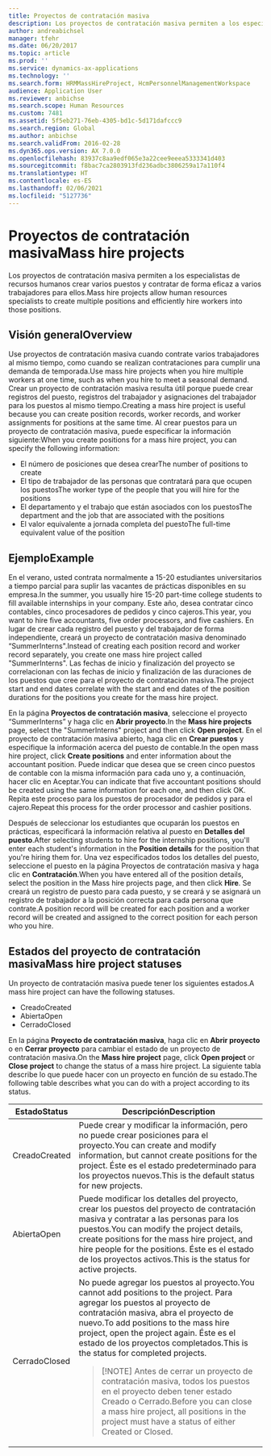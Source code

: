 ```yaml
---
title: Proyectos de contratación masiva
description: Los proyectos de contratación masiva permiten a los especialistas de recursos humanos crear varios puestos y contratar de forma eficaz a varios trabajadores para ellos.
author: andreabichsel
manager: tfehr
ms.date: 06/20/2017
ms.topic: article
ms.prod: ''
ms.service: dynamics-ax-applications
ms.technology: ''
ms.search.form: HRMMassHireProject, HcmPersonnelManagementWorkspace
audience: Application User
ms.reviewer: anbichse
ms.search.scope: Human Resources
ms.custom: 7481
ms.assetid: 5f5eb271-76eb-4305-bd1c-5d171dafccc9
ms.search.region: Global
ms.author: anbichse
ms.search.validFrom: 2016-02-28
ms.dyn365.ops.version: AX 7.0.0
ms.openlocfilehash: 83937c8aa9edf065e3a22cee9eeea5333341d403
ms.sourcegitcommit: f8bac7ca2803913fd236adbc3806259a17a110f4
ms.translationtype: HT
ms.contentlocale: es-ES
ms.lasthandoff: 02/06/2021
ms.locfileid: "5127736"
---
```

# <a name="mass-hire-projects"></a><span data-ttu-id="dafd3-103">Proyectos de contratación masiva</span><span class="sxs-lookup"><span data-stu-id="dafd3-103">Mass hire projects</span></span>



<span data-ttu-id="dafd3-104">Los proyectos de contratación masiva permiten a los especialistas de recursos humanos crear varios puestos y contratar de forma eficaz a varios trabajadores para ellos.</span><span class="sxs-lookup"><span data-stu-id="dafd3-104">Mass hire projects allow human resources specialists to create multiple positions and efficiently hire workers into those positions.</span></span>

## <a name="overview"></a><span data-ttu-id="dafd3-105">Visión general</span><span class="sxs-lookup"><span data-stu-id="dafd3-105">Overview</span></span>

<span data-ttu-id="dafd3-106">Use proyectos de contratación masiva cuando contrate varios trabajadores al mismo tiempo, como cuando se realizan contrataciones para cumplir una demanda de temporada.</span><span class="sxs-lookup"><span data-stu-id="dafd3-106">Use mass hire projects when you hire multiple workers at one time, such as when you hire to meet a seasonal demand.</span></span> <span data-ttu-id="dafd3-107">Crear un proyecto de contratación masiva resulta útil porque puede crear registros del puesto, registros del trabajador y asignaciones del trabajador para los puestos al mismo tiempo.</span><span class="sxs-lookup"><span data-stu-id="dafd3-107">Creating a mass hire project is useful because you can create position records, worker records, and worker assignments for positions at the same time.</span></span> <span data-ttu-id="dafd3-108">Al crear puestos para un proyecto de contratación masiva, puede especificar la información siguiente:</span><span class="sxs-lookup"><span data-stu-id="dafd3-108">When you create positions for a mass hire project, you can specify the following information:</span></span>

- <span data-ttu-id="dafd3-109">El número de posiciones que desea crear</span><span class="sxs-lookup"><span data-stu-id="dafd3-109">The number of positions to create</span></span>
- <span data-ttu-id="dafd3-110">El tipo de trabajador de las personas que contratará para que ocupen los puestos</span><span class="sxs-lookup"><span data-stu-id="dafd3-110">The worker type of the people that you will hire for the positions</span></span>
- <span data-ttu-id="dafd3-111">El departamento y el trabajo que están asociados con los puestos</span><span class="sxs-lookup"><span data-stu-id="dafd3-111">The department and the job that are associated with the positions</span></span>
- <span data-ttu-id="dafd3-112">El valor equivalente a jornada completa del puesto</span><span class="sxs-lookup"><span data-stu-id="dafd3-112">The full-time equivalent value of the position</span></span>

## <a name="example"></a><span data-ttu-id="dafd3-113">Ejemplo</span><span class="sxs-lookup"><span data-stu-id="dafd3-113">Example</span></span>

<span data-ttu-id="dafd3-114">En el verano, usted contrata normalmente a 15-20 estudiantes universitarios a tiempo parcial para suplir las vacantes de prácticas disponibles en su empresa.</span><span class="sxs-lookup"><span data-stu-id="dafd3-114">In the summer, you usually hire 15-20 part-time college students to fill available internships in your company.</span></span> <span data-ttu-id="dafd3-115">Este año, desea contratar cinco contables, cinco procesadores de pedidos y cinco cajeros.</span><span class="sxs-lookup"><span data-stu-id="dafd3-115">This year, you want to hire five accountants, five order processors, and five cashiers.</span></span> <span data-ttu-id="dafd3-116">En lugar de crear cada registro del puesto y del trabajador de forma independiente, creará un proyecto de contratación masiva denominado “SummerInterns".</span><span class="sxs-lookup"><span data-stu-id="dafd3-116">Instead of creating each position record and worker record separately, you create one mass hire project called "SummerInterns".</span></span> <span data-ttu-id="dafd3-117">Las fechas de inicio y finalización del proyecto se correlacionan con las fechas de inicio y finalización de las duraciones de los puestos que cree para el proyecto de contratación masiva.</span><span class="sxs-lookup"><span data-stu-id="dafd3-117">The project start and end dates correlate with the start and end dates of the position durations for the positions you create for the mass hire project.</span></span>

<span data-ttu-id="dafd3-118">En la página **Proyectos de contratación masiva**, seleccione el proyecto “SummerInterns” y haga clic en **Abrir proyecto**.</span><span class="sxs-lookup"><span data-stu-id="dafd3-118">In the **Mass hire projects** page, select the "SummerInterns" project and then click **Open project**.</span></span> <span data-ttu-id="dafd3-119">En el proyecto de contratación masiva abierto, haga clic en **Crear puestos** y especifique la información acerca del puesto de contable.</span><span class="sxs-lookup"><span data-stu-id="dafd3-119">In the open mass hire project, click **Create positions** and enter information about the accountant position.</span></span> <span data-ttu-id="dafd3-120">Puede indicar que desea que se creen cinco puestos de contable con la misma información para cada uno y, a continuación, hacer clic en Aceptar.</span><span class="sxs-lookup"><span data-stu-id="dafd3-120">You can indicate that five accountant positions should be created using the same information for each one, and then click OK.</span></span> <span data-ttu-id="dafd3-121">Repita este proceso para los puestos de procesador de pedidos y para el cajero.</span><span class="sxs-lookup"><span data-stu-id="dafd3-121">Repeat this process for the order processor and cashier positions.</span></span>

<span data-ttu-id="dafd3-122">Después de seleccionar los estudiantes que ocuparán los puestos en prácticas, especificará la información relativa al puesto en **Detalles del puesto**.</span><span class="sxs-lookup"><span data-stu-id="dafd3-122">After selecting students to hire for the internship positions, you'll enter each student's information in the **Position details** for the position that you're hiring them for.</span></span> <span data-ttu-id="dafd3-123">Una vez especificados todos los detalles del puesto, seleccione el puesto en la página Proyectos de contratación masiva y haga clic en **Contratación**.</span><span class="sxs-lookup"><span data-stu-id="dafd3-123">When you have entered all of the position details, select the position in the Mass hire projects page, and then click **Hire**.</span></span> <span data-ttu-id="dafd3-124">Se creará un registro de puesto para cada puesto, y se creará y se asignará un registro de trabajador a la posición correcta para cada persona que contrate.</span><span class="sxs-lookup"><span data-stu-id="dafd3-124">A position record will be created for each position and a worker record will be created and assigned to the correct position for each person who you hire.</span></span>

## <a name="mass-hire-project-statuses"></a><span data-ttu-id="dafd3-125">Estados del proyecto de contratación masiva</span><span class="sxs-lookup"><span data-stu-id="dafd3-125">Mass hire project statuses</span></span>

<span data-ttu-id="dafd3-126">Un proyecto de contratación masiva puede tener los siguientes estados.</span><span class="sxs-lookup"><span data-stu-id="dafd3-126">A mass hire project can have the following statuses.</span></span>

- <span data-ttu-id="dafd3-127">Creado</span><span class="sxs-lookup"><span data-stu-id="dafd3-127">Created</span></span>
- <span data-ttu-id="dafd3-128">Abierta</span><span class="sxs-lookup"><span data-stu-id="dafd3-128">Open</span></span>
- <span data-ttu-id="dafd3-129">Cerrado</span><span class="sxs-lookup"><span data-stu-id="dafd3-129">Closed</span></span>

<span data-ttu-id="dafd3-130">En la página **Proyecto de contratación masiva**, haga clic en **Abrir proyecto** o en **Cerrar proyecto** para cambiar el estado de un proyecto de contratación masiva.</span><span class="sxs-lookup"><span data-stu-id="dafd3-130">On the **Mass hire project** page, click **Open project** or **Close project** to change the status of a mass hire project.</span></span> <span data-ttu-id="dafd3-131">La siguiente tabla describe lo que puede hacer con un proyecto en función de su estado.</span><span class="sxs-lookup"><span data-stu-id="dafd3-131">The following table describes what you can do with a project according to its status.</span></span>

<table>
<thead>
<tr>
<th><span data-ttu-id="dafd3-132">Estado</span><span class="sxs-lookup"><span data-stu-id="dafd3-132">Status</span></span></th>
<th><span data-ttu-id="dafd3-133">Descripción</span><span class="sxs-lookup"><span data-stu-id="dafd3-133">Description</span></span></th>
</tr>
</thead>
<tbody>
<tr>
<td><span data-ttu-id="dafd3-134">Creado</span><span class="sxs-lookup"><span data-stu-id="dafd3-134">Created</span></span></td>
<td><span data-ttu-id="dafd3-135">Puede crear y modificar la información, pero no puede crear posiciones para el proyecto.</span><span class="sxs-lookup"><span data-stu-id="dafd3-135">You can create and modify information, but cannot create positions for the project.</span></span> <span data-ttu-id="dafd3-136">Éste es el estado predeterminado para los proyectos nuevos.</span><span class="sxs-lookup"><span data-stu-id="dafd3-136">This is the default status for new projects.</span></span></td>
</tr>
<tr>
<td><span data-ttu-id="dafd3-137">Abierta</span><span class="sxs-lookup"><span data-stu-id="dafd3-137">Open</span></span></td>
<td><span data-ttu-id="dafd3-138">Puede modificar los detalles del proyecto, crear los puestos del proyecto de contratación masiva y contratar a las personas para los puestos.</span><span class="sxs-lookup"><span data-stu-id="dafd3-138">You can modify the project details, create positions for the mass hire project, and hire people for the positions.</span></span> <span data-ttu-id="dafd3-139">Éste es el estado de los proyectos activos.</span><span class="sxs-lookup"><span data-stu-id="dafd3-139">This is the status for active projects.</span></span></td>
</tr>
<tr>
<td><span data-ttu-id="dafd3-140">Cerrado</span><span class="sxs-lookup"><span data-stu-id="dafd3-140">Closed</span></span></td>
<td><span data-ttu-id="dafd3-141">No puede agregar los puestos al proyecto.</span><span class="sxs-lookup"><span data-stu-id="dafd3-141">You cannot add positions to the project.</span></span> <span data-ttu-id="dafd3-142">Para agregar los puestos al proyecto de contratación masiva, abra el proyecto de nuevo.</span><span class="sxs-lookup"><span data-stu-id="dafd3-142">To add positions to the mass hire project, open the project again.</span></span> <span data-ttu-id="dafd3-143">Éste es el estado de los proyectos completados.</span><span class="sxs-lookup"><span data-stu-id="dafd3-143">This is the status for completed projects.</span></span>
<blockquote>[!NOTE] <span data-ttu-id="dafd3-144">Antes de cerrar un proyecto de contratación masiva, todos los puestos en el proyecto deben tener estado Creado o Cerrado.</span><span class="sxs-lookup"><span data-stu-id="dafd3-144">Before you can close a mass hire project, all positions in the project must have a status of either Created or Closed.</span></span></blockquote>
</td>
</tr>
</tbody>
</table>
